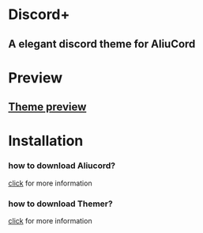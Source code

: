 # Discord+

## A elegant discord theme for AliuCord





# Preview

## [Theme preview](https://media.discordapp.net/attachments/1064336896022552649/1087244032603848734/Adobe_Express_20230320_0019440_1.png)



# Installation
### how to download Aliucord?
 [click](https://github.com/Aliucord/Aliucord) for more information





### how to download Themer?

[click](https://github.com/Vendicated/AliucordPlugins/tree/main/Themer) for more information
